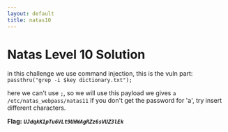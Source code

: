 ```yaml
---
layout: default
title: natas10
---
```


# Natas Level 10 Solution

in this challenge we use command injection, this is the vuln part: `passthru("grep -i $key dictionary.txt");`

here we can't use `;`, so we will use this payload we gives 
`a /etc/natas_webpass/natas11`
if you don't get the password for 'a', try insert different characters.

**Flag:** ***`UJdqkK1pTu6VLt9UHWAgRZz6sVUZ3lEk`*** 